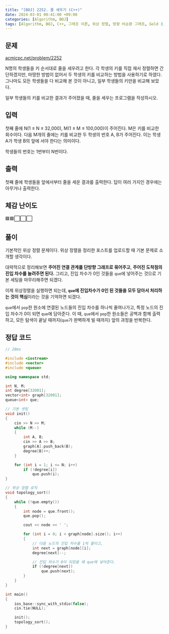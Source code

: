 ```yaml
---
title: "[BOJ] 2252. 줄 세우기 (C++)"
date: 2024-03-01 00:41:00 +09:00
categories: [Algorithm, BOJ]
tags: [Algorithm, BOJ, C++, 그래프 이론, 위상 정렬, 방향 비순환 그래프, Gold 3, CLASS 5]
---
```

## **문제**
[acmicpc.net/problem/2252](https://www.acmicpc.net/problem/2252)

N명의 학생들을 키 순서대로 줄을 세우려고 한다. 각 학생의 키를 직접 재서 정렬하면 간단하겠지만, 마땅한 방법이 없어서 두 학생의 키를 비교하는 방법을 사용하기로 하였다. 그나마도 모든 학생들을 다 비교해 본 것이 아니고, 일부 학생들의 키만을 비교해 보았다.

일부 학생들의 키를 비교한 결과가 주어졌을 때, 줄을 세우는 프로그램을 작성하시오.
<br>

## **입력**
첫째 줄에 N(1 ≤ N ≤ 32,000), M(1 ≤ M ≤ 100,000)이 주어진다. M은 키를 비교한 회수이다. 다음 M개의 줄에는 키를 비교한 두 학생의 번호 A, B가 주어진다. 이는 학생 A가 학생 B의 앞에 서야 한다는 의미이다.

학생들의 번호는 1번부터 N번이다.
<br>

## **출력**
첫째 줄에 학생들을 앞에서부터 줄을 세운 결과를 출력한다. 답이 여러 가지인 경우에는 아무거나 출력한다.
<br>

## **체감 난이도**
🟩🟩⬜⬜⬜
<br>

## **풀이**
기본적인 위상 정렬 문제이다. 위상 정렬을 정리한 포스트를 업로드할 때 기본 문제로 소개할 생각이다.

대략적으로 정리해보면 **주어진 연결 관계를 단방향 그래프로 묶어주고**, **주어진 도착점의 진입 차수를 늘려주면 된다.** 그리고, 진입 차수가 0인 것들을 `que`에 넣어주는 것으로 기본 세팅을 마무리해주면 되겠다.

이제 위상정렬을 실행하면 되는데, **`que`에 진입차수가 0인 된 것들을 모두 담아서 처리하는 것이 핵심**이라는 것을 기억하면 되겠다.

`que`에서 `pop`한 원소에 연결된 노드들의 진입 차수를 하나씩 줄여나가고, 특정 노드의 진입 차수가 0이 되면 `que`에 담아준다. 이 때, `que`에서 `pop`한 원소들은 공백과 함께 출력하고, 모든 탐색이 끝날 때까지(`que`가 완벽하게 빌 때까지) 앞의 과정을 반복한다.
<br>

## **정답 코드**
```c++
// 28ms

#include <iostream>
#include <vector>
#include <queue>

using namespace std;

int N, M;
int degree[32001];
vector<int> graph[32001];
queue<int> que;

// 기본 셋팅
void init()
{
    cin >> N >> M;
    while (M--)
    {
        int A, B;
        cin >> A >> B;
        graph[A].push_back(B);
        degree[B]++;
    }

    for (int i = 1; i <= N; i++)
        if (!degree[i])
            que.push(i);
}

// 위상 정렬 로직
void topology_sort()
{
    while (!que.empty())
    {
        int node = que.front();
        que.pop();

        cout << node << ' ';

        for (int i = 0; i < graph[node].size(); i++)
        {
            // 다음 노드의 진입 차수를 1씩 줄이고,
            int next = graph[node][i];
            degree[next]--;

            // 진입 차수가 0이 되었을 때 que에 넣어준다.
            if (!degree[next])
                que.push(next);
        }
    }
}

int main()
{
    ios_base::sync_with_stdio(false);
    cin.tie(NULL);

    init();
    topology_sort();
}
```
